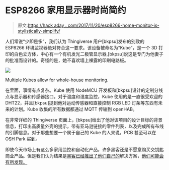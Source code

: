 # ESP8266 家用显示器时尚简约

> 原文:[https://hack aday . com/2017/11/20/esp8266-home-monitor-is-stylistically-simplify/](https://hackaday.com/2017/11/20/esp8266-home-monitor-is-stylishly-simplistic/)

人们常说“少即是多”，我们认为 Thingiverse 用户[bkpsu]发布的别致的 ESP8266 环境监视器绝对符合这一要求。该设备被命名为“Kube”，是一个 3D 打印的白色立方体，中心有一个有机发光二极管显示器,[bkpsu]说这是专门为他妻子的批准而设计的。奇怪的是，她不喜欢墙上裸露的印刷电路板。

[![](../Images/8fa17c0b2cf1c38f3be3b0d63b653575.png)](https://hackaday.com/wp-content/uploads/2017/11/kube_detail.jpg)

Multiple Kubes allow for whole-house monitoring.

在里面，事情有点复杂。Kube 使用 NodeMCU 开发板和[bkpsu]设计的定制分线点与显示器和传感器接口。对于温度和湿度监控，Kube 使用的是一直很受欢迎的 DHT22，并且[bkpsu]提到他对运动传感器和直接控制 RGB LED 灯条等东西有未来的计划。Kube 收集的所有数据都通过 MQTT 传输到 openHAB。

在非常详细的 Thingiverse 页面上，[bkpsu]给出了他对该项目的设计目标的背景信息，打印出高质量外壳的提示，带有亚马逊链接的零件列表，以及完成所有布线的引脚信息。对于那些想要一个属于自己的 Kube 的人来说，PCB 甚至可以在 OSH Park 买到。

即使今天市场上有这么多家用监控和自动化产品，许多黑客还是不愿意购买交钥匙商业产品。但是我们认为结果是[黑客已经推出了他们自己的](https://hackaday.com/2014/12/06/raspberry-piphone-thermostat-monitors-your-entire-house-or-at-least-thats-the-plan/)解决方案，[他们可能会有所发现。](https://hackaday.com/2016/04/15/home-automation-and-monitoring-with-edison/)